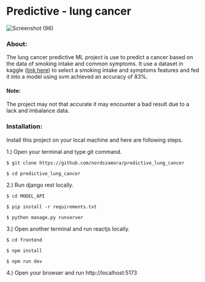 # Predictive - lung cancer
![Screenshot (96)](https://github.com/nordszamora/predictive_lung_cancer/assets/100557534/29dfed55-6d9e-4147-8b73-6388e70375f6)
### About:
The lung cancer predictive ML project is use to predict a cancer based on the data of smoking intake and common symptoms. It use a dataset in kaggle ([link here](https://www.kaggle.com/datasets/mysarahmadbhat/lung-cancer)) to select a smoking intake and symptoms features and fed it into a model using svm achieved an accuracy of 83%.

#### Note:
The project may not that accurate it may encounter a bad result due to a lack and imbalance data.

### Installation:
Install this project on your local machine and here are following steps.

1.) Open your terminal and type git command.
```
$ git clone https://github.com/nordszamora/predictive_lung_cancer

$ cd predictive_lung_cancer
```
2.) Run django rest locally.
```
$ cd MODEL_API

$ pip install -r requirements.txt

$ python manage.py runserver
```
3.) Open another terminal and run reactjs locally.
```
$ cd frontend

$ npm install

$ npm run dev
```
4.) Open your browser and run http://localhost:5173
